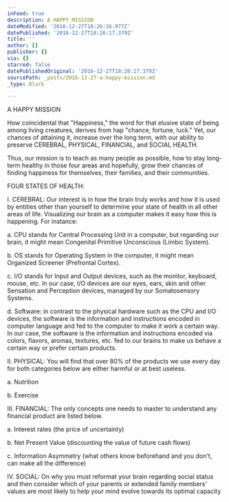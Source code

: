 ```yaml
---
inFeed: true
description: A HAPPY MISSION
dateModified: '2016-12-27T18:26:16.977Z'
datePublished: '2016-12-27T18:26:17.379Z'
title: ''
author: []
publisher: {}
via: {}
starred: false
datePublishedOriginal: '2016-12-27T18:26:17.379Z'
sourcePath: _posts/2016-12-27-a-happy-mission.md
_type: Blurb

---
```

A HAPPY MISSION

How coincidental that "Happiness," the word for that elusive state of being among living creatures, derives from hap "chance, fortune, luck." Yet, our chances of attaining it, increase over the long term, with our ability to preserve CEREBRAL, PHYSICAL, FINANCIAL, and SOCIAL HEALTH.

Thus, our mission is to teach as many people as possible, how to stay long-term healthy in those four areas and hopefully, grow their chances of finding happiness for themselves, their families, and their communities.

FOUR STATES OF HEALTH:

I. CEREBRAL: Our interest is in how the brain truly works and how it is used by entities other than yourself to determine your state of health in all other areas of life. Visualizing our brain as a computer makes it easy how this is happening. For instance:

a. CPU stands for Central Processing Unit in a computer, but regarding our brain, it might mean Congenital Primitive Unconscious (Limbic System).

b. OS stands for Operating System in the computer, it might mean Organized Screener (Prefrontal Cortex).

c. I/O stands for Input and Output devices, such as the monitor, keyboard, mouse, etc. In our case, I/O devices are our eyes, ears, skin and other Sensation and Perception devices, managed by our Somatosensory Systems.

d. Software: in contrast to the physical hardware such as the CPU and I/O devices, the software is the information and instructions encoded in computer language and fed to the computer to make it work a certain way. In our case, the software is the information and instructions encoded via colors, flavors, aromas, textures, etc. fed to our brains to make us behave a certain way or prefer certain products.

II. PHYSICAL: You will find that over 80% of the products we use every day for both categories below are either harmful or at best useless.

a. Nutrition

b. Exercise

III. FINANCIAL: The only concepts one needs to master to understand any financial product are listed below.

a. Interest rates (the price of uncertainty)

b. Net Present Value (discounting the value of future cash flows)

c. Information Asymmetry (what others know beforehand and you don't, can make all the difference)

IV. SOCIAL: On why you must reformat your brain regarding social status and then consider which of your parents or extended family members' values are most likely to help your mind evolve towards its optimal capacity
